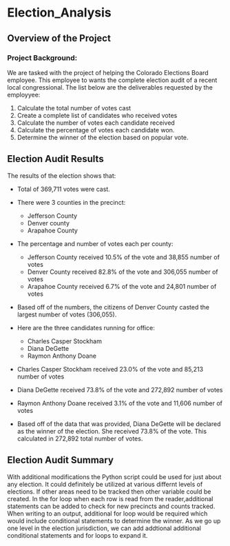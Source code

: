 # Election_Analysis

## Overview of the Project

### Project Background:

We are tasked with the project of helping the Colorado Elections Board employee. This employee to wants the complete election audit of a recent local congressional. The list below are the deliverables requested by the employyee:

1. Calculate the total number of votes cast
2. Create a complete list of candidates who received votes
3. Calculate the number of votes each candidate received 
4. Calculate the percentage of votes each candidate won.
5. Determine the winner of the election based on popular vote.

## Election Audit Results
The results of the election shows that:

- Total of 369,711 votes were cast.
- There were 3 counties in the precinct:
	- Jefferson County
	- Denver county
	- Arapahoe County
- The percentage and number of votes each per county:
	- Jefferson County received 10.5% of the vote and 38,855 number of votes  
	- Denver County received 82.8% of the vote and 306,055 number of votes
	- Arapahoe County received 6.7% of the vote and 24,801 number of votes 
- Based off of the numbers, the citizens of Denver County casted the largest number of votes (306,055).

- Here are the three candidates running for office: 
	- Charles Casper Stockham 
	- Diana DeGette 
	- Raymon Anthony Doane
- Charles Casper Stockham received 23.0% of the vote and 85,213 number of votes
- Diana DeGette received 73.8% of the vote and 272,892 number of votes
- Raymon Anthony Doane received 3.1% of the vote and 11,606 number of votes

- Based off of the data that was provided, Diana DeGette will be declared as the winner of the election. She received 73.8% of the vote. This calculated in 272,892 total number of votes.

## Election Audit Summary

With additional modifications the Python script could be used for just about any election. It could definitely be utilized at various differnt levels of elections.   If other areas need to be tracked then other variable could be created. In the for loop when each row is read from the reader,additional statements can be added to check for new precincts and counts tracked.  When writing to an output, additional for loop would be required which would include conditional statements to determine the winner. As we go up one level in the election jurisdiction, we can add addtional additional conditional statements and for loops to expand it.
